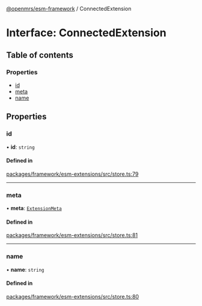 [@openmrs/esm-framework](../API.md) / ConnectedExtension

# Interface: ConnectedExtension

## Table of contents

### Properties

- [id](ConnectedExtension.md#id)
- [meta](ConnectedExtension.md#meta)
- [name](ConnectedExtension.md#name)

## Properties

### id

• **id**: `string`

#### Defined in

[packages/framework/esm-extensions/src/store.ts:79](https://github.com/openmrs/openmrs-esm-core/blob/master/packages/framework/esm-extensions/src/store.ts#L79)

___

### meta

• **meta**: [`ExtensionMeta`](ExtensionMeta.md)

#### Defined in

[packages/framework/esm-extensions/src/store.ts:81](https://github.com/openmrs/openmrs-esm-core/blob/master/packages/framework/esm-extensions/src/store.ts#L81)

___

### name

• **name**: `string`

#### Defined in

[packages/framework/esm-extensions/src/store.ts:80](https://github.com/openmrs/openmrs-esm-core/blob/master/packages/framework/esm-extensions/src/store.ts#L80)
